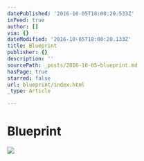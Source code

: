 ```yaml
---
datePublished: '2016-10-05T18:00:20.533Z'
inFeed: true
author: []
via: {}
dateModified: '2016-10-05T18:00:20.133Z'
title: Blueprint
publisher: {}
description: ''
sourcePath: _posts/2016-10-05-blueprint.md
hasPage: true
starred: false
url: blueprint/index.html
_type: Article

---
```

# Blueprint
![](https://the-grid-user-content.s3-us-west-2.amazonaws.com/54c5c7da-6215-43d5-a4f6-2a972c9c1632.jpg)